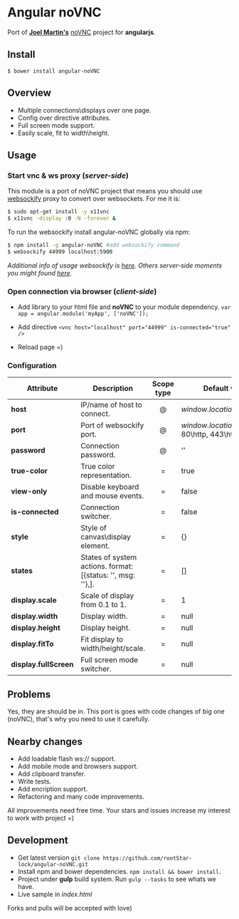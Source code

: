 # Angular noVNC

Port of __[Joel Martin's](https://github.com/kanaka)__ [noVNC](https://github.com/kanaka/noVNC) project for __angularjs__.

## Install

`$ bower install angular-noVNC`

## Overview

* Multiple connections\displays over one page.
* Config over directive attributes.
* Full screen mode support.
* Easily scale, fit to width\height.

## Usage


### Start vnc & ws proxy (_server-side_)

This module is a port of noVNC project that means you should use [websockify](https://github.com/kanaka/websockify) proxy to convert over websockets.
For me it is:

```bash
$ sudo apt-get install -y x11vnc
$ x11vnc -display :0 -N -forever &
```

To run the websockify install angular-noVNC globally via npm:

```bash
$ npm install -g angular-noVNC #add websockify command
$ websockify 44999 localhost:5900
```

_Additional info of usage websockify is [here](https://github.com/kanaka/websockify/wiki).
Others server-side moments you might found [here](https://github.com/kanaka/noVNC/wiki)._

### Open connection via browser (_client-side_)

* Add library to your html file and __noVNC__ to your module dependency. `var app = angular.module('myApp', ['noVNC']);`

* Add directive `<vnc host="localhost" port="44999" is-connected="true" />`

* Reload page =)

### Configuration

| Attribute              | Description                                                   | Scope type | Default value                                |
|------------------------|---------------------------------------------------------------|:----------:|----------------------------------------------|
| __host__               | IP/name of host to connect.                                   | @          | _window.location.hostname_                   |
| __port__               | Port of websockify port.                                      | @          | _window.location.port_ or 80\http, 443\https |
| __password__           | Connection password.                                          | @          | ''                                           |
| __true-color__         | True color representation.                                    | =          | true                                         |
| __view-only__          | Disable keyboard and mouse events.                            | =          | false                                        |
| __is-connected__       | Connection switcher.                                          | =          | false                                        |
| __style__              | Style of canvas\display element.                              | =          | {}                                           |
| __states__             | States of system actions. format: [{status: '', msg: ''},].   | =          | []                                           |
| __display.scale__      | Scale of display from 0.1 to 1.                               | =          | 1                                            |
| __display.width__      | Display width.                                                | =          | null                                         |
| __display.height__     | Display height.                                               | =          | null                                         |
| __display.fitTo__      | Fit display to width/height/scale.                            | =          | null                                         |
| __display.fullScreen__ | Full screen mode switcher.                                    | =          | null                                         |


## Problems

Yes, they are should be in. This port is goes with code changes of big one (noVNC), that's why you need to use it carefully.

## Nearby changes

* Add loadable flash ws:// support.
* Add mobile mode and browsers support.
* Add clipboard transfer.
* Write tests.
* Add encription support.
* Refactoring and many code improvements.

All improvements need free time. Your stars and issues increase my interest to work with project =)

## Development

* Get latest version `git clone https://github.com/rootStar-lock/angular-noVNC.git`
* Install npm and bower dependencies. `npm install && bower install`.
* Project under __gulp__ build system. Run `gulp --tasks` to see whats we have.
* Live sample in _index.html_

Forks and pulls will be accepted with love)

